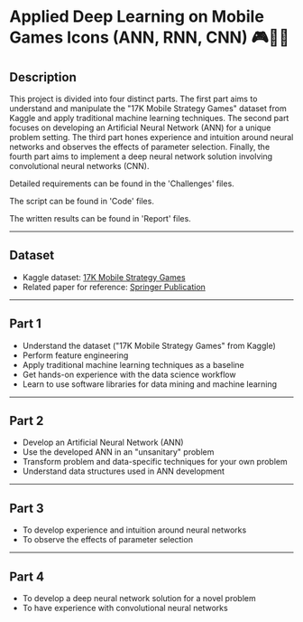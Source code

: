# Applied Deep Learning on Mobile Games Icons (ANN, RNN, CNN) 🎮🧠🤖

## Description

This project is divided into four distinct parts. The first part aims to understand and manipulate the "17K Mobile Strategy Games" dataset from Kaggle and apply traditional machine learning techniques. The second part focuses on developing an Artificial Neural Network (ANN) for a unique problem setting. The third part hones experience and intuition around neural networks and observes the effects of parameter selection. Finally, the fourth part aims to implement a deep neural network solution involving convolutional neural networks (CNN).

Detailed requirements can be found in the 'Challenges' files. 

The script can be found in 'Code' files. 

The written results can be found in 'Report' files.

---
## Dataset

- Kaggle dataset: [17K Mobile Strategy Games](https://www.kaggle.com/datasets/tristan581/17k-apple-app-store-strategy-games)
- Related paper for reference: [Springer Publication](https://link.springer.com/content/pdf/10.1007/s00521-022-07154-z.pdf)

---

## Part 1

- Understand the dataset ("17K Mobile Strategy Games" from Kaggle)
- Perform feature engineering
- Apply traditional machine learning techniques as a baseline
- Get hands-on experience with the data science workflow
- Learn to use software libraries for data mining and machine learning


---

## Part 2

- Develop an Artificial Neural Network (ANN)
- Use the developed ANN in an "unsanitary" problem
- Transform problem and data-specific techniques for your own problem
- Understand data structures used in ANN development

---

## Part 3

- To develop experience and intuition around neural networks
- To observe the effects of parameter selection

---

## Part 4

- To develop a deep neural network solution for a novel problem
- To have experience with convolutional neural networks

